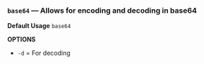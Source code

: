 ### `base64` — Allows for encoding and decoding in base64

**Default Usage**
	`base64`

**OPTIONS**
- `-d` = For decoding
 
  
